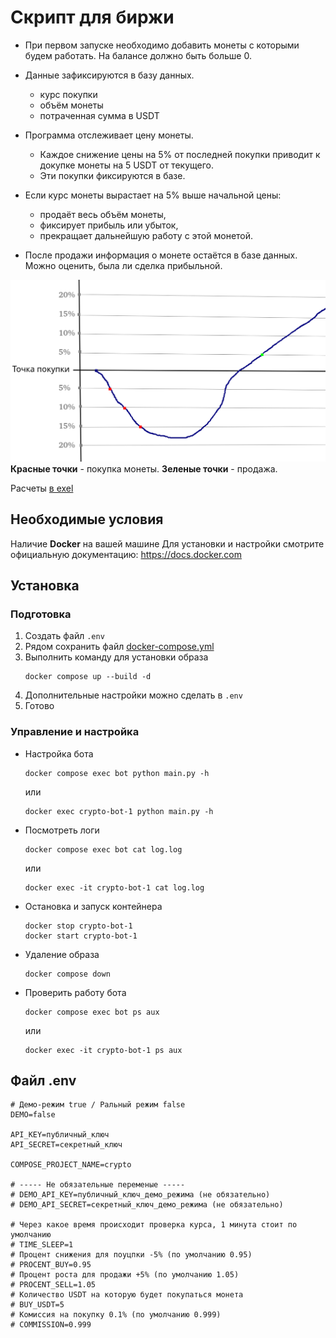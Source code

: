 # Скрипт для биржи
- При первом запуске необходимо добавить монеты с которыми будем работать. На балансе должно быть больше 0.

- Данные зафиксируются в базу данных.

    - курс покупки
    - объём монеты
    - потраченная сумма в USDT

- Программа отслеживает цену монеты.

    - Каждое снижение цены на 5% от последней покупки приводит к докупке монеты на 5 USDT от текущего.
    - Эти покупки фиксируются в базе.

- Если курс монеты вырастает на 5% выше начальной цены:

    - продаёт весь объём монеты,
    - фиксирует прибыль или убыток,
    - прекращает дальнейшую работу с этой монетой.

- После продажи информация о монете остаётся в базе данных. Можно оценить, была ли сделка прибыльной.

![График](info.png)
**Красные точки** - покупка монеты. **Зеленые точки** - продажа.

Расчеты [в exel](/calculations.xlsx)

## Необходимые условия
Наличие **Docker** на вашей машине
Для установки и настройки смотрите официальную документацию: https://docs.docker.com


## Установка
### Подготовка

1. Создать файл `.env`
2. Рядом сохранить файл [docker-compose.yml](/docker-compose.yml)
3. Выполнить команду для установки образа
    ```
    docker compose up --build -d
    ```
4. Дополнительные настройки можно сделать в `.env`
5. Готово

### Управление и настройка

- Настройка бота 
    ```
    docker compose exec bot python main.py -h
    ```
    или
    ```
    docker exec crypto-bot-1 python main.py -h
    ```

- Посмотреть логи

    ```
    docker compose exec bot cat log.log
    ```
    или
    ```
    docker exec -it crypto-bot-1 cat log.log
    ```

- Остановка и запуск контейнера
    ```
    docker stop crypto-bot-1
    docker start crypto-bot-1
    ```

- Удаление образа
    ```
    docker compose down
    ```

- Проверить работу бота
    ```
    docker compose exec bot ps aux
    ```
    или
    ```
    docker exec -it crypto-bot-1 ps aux
    ```

## Файл .env
```
# Демо-режим true / Ральный режим false
DEMO=false

API_KEY=публичный_ключ
API_SECRET=секретный_ключ

COMPOSE_PROJECT_NAME=crypto

# ----- Не обязательные переменые -----
# DEMO_API_KEY=публичный_ключ_демо_режима (не обязательно)
# DEMO_API_SECRET=секретный_ключ_демо_режима (не обязательно)

# Через какое время происходит проверка курса, 1 минута стоит по умолчанию
# TIME_SLEEP=1
# Процент снижения для поуцпки -5% (по умолчанию 0.95)
# PROCENT_BUY=0.95
# Процент роста для продажи +5% (по умолчанию 1.05)
# PROCENT_SELL=1.05
# Количество USDT на которую будет покупаться монета
# BUY_USDT=5
# Комиссия на покупку 0.1% (по умолчанию 0.999)
# COMMISSION=0.999
```